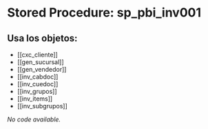 # Stored Procedure: sp_pbi_inv001

## Usa los objetos:
- [[cxc_cliente]]
- [[gen_sucursal]]
- [[gen_vendedor]]
- [[inv_cabdoc]]
- [[inv_cuedoc]]
- [[inv_grupos]]
- [[inv_items]]
- [[inv_subgrupos]]

*No code available.*
